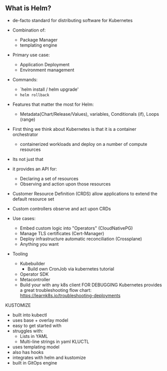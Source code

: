 ## What is Helm?
- de-facto standard for distributing software for Kubernetes
- Combination of:
	- Package Manager
	- templating engine
- Primary use case:
	- Application Deployment
	- Environment management
- Commands:
	- `helm install / helm upgrade'
	- `helm rollback`
- Features that matter the most for Helm:
	- Metadata(Chart/Release/Values), variables, Conditionals (if), Loops (range)


- First thing we think about Kubernetes is that it is a container orchestrator
	- containerized workloads and deploy on a number of compute resources
- Its not just that
- it provides an API for:
	- Declaring a set of resources
	- Observing and action upon those resources
- Customer Resource Definition (CRDS) allow applications to extend the default resource set
- Custom controllers observe and act upon CRDs
- Use cases:
	- Embed custom logic into "Operators" (CloudNativePG)
	- Manage TLS certificates (Cert-Manager)
	- Deploy infrastructure automatic reconciliation (Crossplane)
	- Anything you want
- Tooling
	- Kubebuilder
		- Build own CronJob via kubernetes tutorial
	- Operator SDK
	- Metacontroller
	- Build your with any k8s client
FOR DEBUGGING
Kubernetes provides a great troubleshooting flow chart:
https://learnk8s.io/troubleshooting-deployments

KUSTOMIZE
- built into kubectl
- uses base + overlay model
- easy to get started with
- struggles with:
	- Lists in YAML
	- Multi-line strings in yaml
KLUCTL
- uses templating model
- also has hooks
- integrates with helm and kustomize
- built in GitOps engine